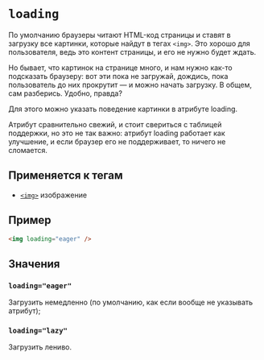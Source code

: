 # `loading`

По умолчанию браузеры читают HTML-код страницы и ставят в загрузку все картинки, которые найдут в тегах `<img>`. Это хорошо для пользователя, ведь это контент страницы, и его не нужно будет ждать.

Но бывает, что картинок на странице много, и нам нужно как-то подсказать браузеру: вот эти пока не загружай, дождись, пока пользователь до них прокрутит — и можно начать загрузку. В общем, сам разберись. Удобно, правда?

Для этого можно указать поведение картинки в атрибуте loading.

Атрибут сравнительно свежий, и стоит свериться с таблицей поддержки, но это не так важно: атрибут loading работает как улучшение, и если браузер его не поддерживает, то ничего не сломается.

## Применяется к тегам

- [`<img>`](../Tags/img.md) изображение

## Пример

```html
<img loading="eager" />
```

## Значения

### `loading="eager"`

Загрузить немедленно (по умолчанию, как если вообще не указывать атрибут);

### `loading="lazy"`

Загрузить лениво.
